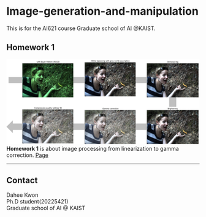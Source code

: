 # Image-generation-and-manipulation
This is for the AI621 course Graduate school of AI @KAIST. 



## Homework 1

![hw1](assets/hw1_results.png)
**Homework 1** is about image processing from linearization to gamma correction. [Page](Homework1.md)



-------------------------------------------------
## Contact
Dahee Kwon \
Ph.D student(20225421) \
Graduate school of AI @ KAIST 
